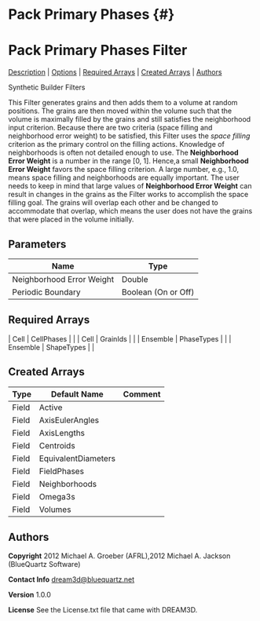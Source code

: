 Pack Primary Phases {#}
======
<h1 class="pHeading1">Pack Primary Phases Filter</h1>
<p class="pCellBody">
<a href="../Synthetic_BuilderFilters/PackPrimaryPhases.html#wp2">Description</a> | <a href="../Synthetic_BuilderFilters/PackPrimaryPhases.html#wp3">Options</a> | <a href="../Synthetic_BuilderFilters/PackPrimaryPhases.html#wp4">Required Arrays</a> | <a href="../Synthetic_BuilderFilters/PackPrimaryPhases.html#wp5">Created Arrays</a> | <a href="../Synthetic_BuilderFilters/PackPrimaryPhases.html#wp1">Authors</a> 

Synthetic Builder Filters


This Filter generates grains and then adds them to a volume at random positions. The grains are then moved within the volume such that the volume is maximally filled by the grains and still satisfies the neighborhood input criterion.
Because there are two criteria (space filling and neighborhood error weight) to be satisfied, this Filter uses the _space filling_ criterion as the primary control on the filling actions. Knowledge of neighborhoods is often not detailed enough to use.
 The __Neighborhood Error Weight__ is a number in the range [0, 1]. Hence,a small __Neighborhood Error Weight__ favors the space filling criterion. A large number, e.g., 1.0, means space filling and neighborhoods are equally important.
The user needs to keep in mind that large values of __Neighborhood Error Weight__ can result in changes in the grains as the Filter works to accomplish the space filling goal. The grains will overlap each other and be changed to accommodate that overlap, which means the user does not have the grains that were placed in the volume initially.


## Parameters ##

| Name | Type |
|------|------|
| Neighborhood Error Weight | Double |
| Periodic Boundary | Boolean (On or Off) |

## Required Arrays ##



| Cell | CellPhases |  |
| Cell | GrainIds |  |
| Ensemble | PhaseTypes |  |
| Ensemble | ShapeTypes |  |

## Created Arrays ##

| Type | Default Name | Comment |
|------|--------------|---------|
| Field | Active |  |
| Field | AxisEulerAngles |  |
| Field | AxisLengths |  |
| Field | Centroids |  |
| Field | EquivalentDiameters |  |
| Field | FieldPhases |  |
| Field | Neighborhoods |  |
| Field | Omega3s |  |
| Field | Volumes |  |

## Authors ##

**Copyright** 2012 Michael A. Groeber (AFRL),2012 Michael A. Jackson (BlueQuartz Software)

**Contact Info** dream3d@bluequartz.net

**Version** 1.0.0

**License**  See the License.txt file that came with DREAM3D.



